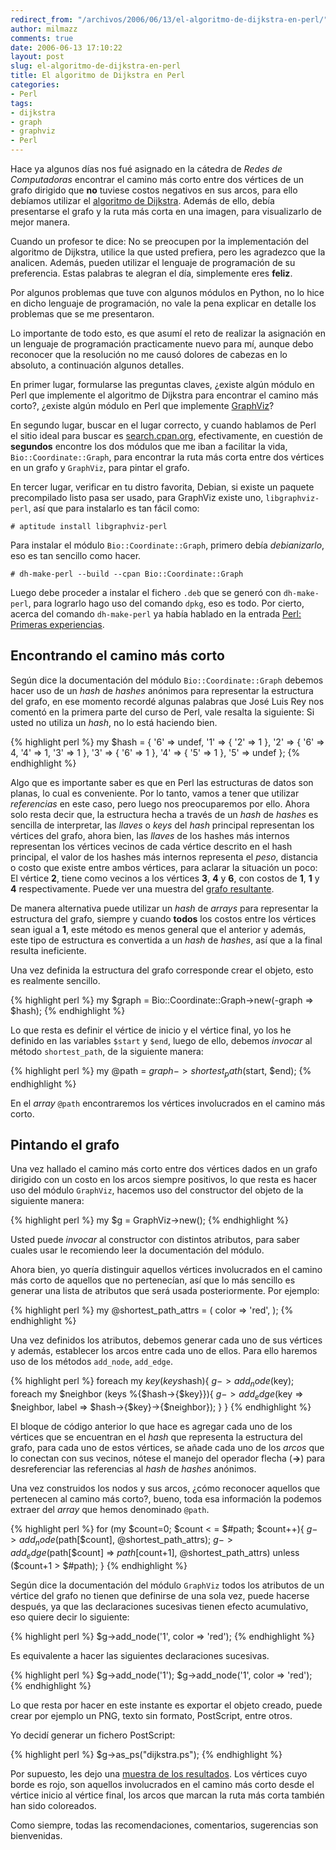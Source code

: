 ```yaml
---
redirect_from: "/archivos/2006/06/13/el-algoritmo-de-dijkstra-en-perl/"
author: milmazz
comments: true
date: 2006-06-13 17:10:22
layout: post
slug: el-algoritmo-de-dijkstra-en-perl
title: El algoritmo de Dijkstra en Perl
categories:
- Perl
tags:
- dijkstra
- graph
- graphviz
- Perl
---
```


Hace ya algunos días nos fué asignado en la cátedra de _Redes de Computadoras_ encontrar el camino más corto entre dos vértices de un grafo dirigido que **no** tuviese costos negativos en sus arcos, para ello debíamos utilizar el [algoritmo de Dijkstra](http://en.wikipedia.org/wiki/Dijkstra%27s_algorithm). Además de ello, debía presentarse el grafo y la ruta más corta en una imagen, para visualizarlo de mejor manera.

Cuando un profesor te dice: No se preocupen por la implementación del algoritmo de Dijkstra, utilice la que usted prefiera, pero les agradezco que la analicen. Además, pueden utilizar el lenguaje de programación de su preferencia. Estas palabras te alegran el día, simplemente eres **feliz**.

Por algunos problemas que tuve con algunos módulos en Python, no lo hice en dicho lenguaje de programación, no vale la pena explicar en detalle los problemas que se me presentaron.

Lo importante de todo esto, es que asumí el reto de realizar la asignación en un lenguaje de programación practicamente nuevo para mí, aunque debo reconocer que la resolución no me causó dolores de cabezas en lo absoluto, a continuación algunos detalles.

En primer lugar, formularse las preguntas claves, ¿existe algún módulo en Perl que implemente el algoritmo de Dijkstra para encontrar el camino más corto?, ¿existe algún módulo en Perl que implemente [GraphViz](http://graphviz.org/)?

En segundo lugar, buscar en el lugar correcto, y cuando hablamos de Perl el sitio ideal para buscar es [search.cpan.org](http://search.cpan.org/), efectivamente, en cuestión de **segundos** encontre los dos módulos que me iban a facilitar la vida, `Bio::Coordinate::Graph`, para encontrar la ruta más corta entre dos vértices en un grafo y `GraphViz`, para pintar el grafo.

En tercer lugar, verificar en tu distro favorita, Debian, si existe un paquete precompilado listo pasa ser usado, para GraphViz existe uno, `libgraphviz-perl`, así que para instalarlo es tan fácil como:

    # aptitude install libgraphviz-perl

Para instalar el módulo `Bio::Coordinate::Graph`, primero debía _debianizarlo_, eso es tan sencillo como hacer.

    # dh-make-perl --build --cpan Bio::Coordinate::Graph

Luego debe proceder a instalar el fichero `.deb` que se generó con `dh-make-perl`, para lograrlo hago uso del comando `dpkg`, eso es todo. Por cierto, acerca del comando `dh-make-perl` ya había hablado en la entrada [Perl: Primeras experiencias](/article/2006/05/17/perl-primeras-experiencias/).

## Encontrando el camino más corto

Según dice la documentación del módulo `Bio::Coordinate::Graph` debemos hacer uso de un _hash_ de _hashes_ anónimos para representar la estructura del grafo, en ese momento recordé algunas palabras que José Luis Rey nos comentó en la primera parte del curso de Perl, vale resalta la siguiente: Si usted no utiliza un _hash_, no lo está haciendo bien.

{% highlight perl %}
my $hash = {
		'6' => undef,
		'1' => {
			'2' => 1
			},
		'2' => {
			'6' => 4,
			'4' => 1,
			'3' => 1
			},
		'3' => {
			'6' => 1
			},
		'4' => {
			'5' => 1
			},
		'5' => undef
	};
{% endhighlight %}

Algo que es importante saber es que en Perl las estructuras de datos son planas, lo cual es conveniente. Por lo tanto, vamos a tener que utilizar _referencias_ en este caso, pero luego nos preocuparemos por ello. Ahora solo resta decir que, la estructura hecha a través de un _hash_ de _hashes_ es sencilla de interpretar, las _llaves_ o _keys_ del _hash_ principal representan los vértices del grafo, ahora bien, las _llaves_ de los hashes más internos representan los vértices vecinos de cada vértice descrito en el hash principal, el valor de los hashes más internos representa el _peso_, distancia o costo que existe entre ambos vértices, para aclarar la situación un poco: El vértice **2**, tiene como vecinos a los vértices **3**, **4** y **6**, con costos de **1**, **1** y **4** respectivamente. Puede ver una muestra del [grafo resultante](http://blog.milmazz.com.ve/wp-content/grafo-orig.ps).

De manera alternativa puede utilizar un _hash_ de _arrays_ para representar la estructura del grafo, siempre y cuando **todos** los costos entre los vértices sean igual a **1**, este método es menos general que el anterior y además, este tipo de estructura es convertida a un _hash_ de _hashes_, así que a la final resulta ineficiente.

Una vez definida la estructura del grafo corresponde crear el objeto, esto es realmente sencillo.

{% highlight perl %}
my $graph = Bio::Coordinate::Graph->new(-graph => $hash);
{% endhighlight %}

Lo que resta es definir el vértice de inicio y el vértice final, yo los he definido en las variables `$start` y `$end`, luego de ello, debemos _invocar_ al método `shortest_path`, de la siguiente manera:

{% highlight perl %}
my @path = $graph->shortest_path($start, $end);
{% endhighlight %}

En el _array_ `@path` encontraremos los vértices involucrados en el camino más corto.

## Pintando el grafo

Una vez hallado el camino más corto entre dos vértices dados en un grafo dirigido con un costo en los arcos siempre positivos, lo que resta es hacer uso del módulo `GraphViz`, hacemos uso del constructor del objeto de la siguiente manera:

{% highlight perl %}
my $g = GraphViz->new();
{% endhighlight %}

Usted puede _invocar_ al constructor con distintos atributos, para saber cuales usar le recomiendo leer la documentación del módulo.

Ahora bien, yo quería distinguir aquellos vértices involucrados en el camino más corto de aquellos que no pertenecían, así que lo más sencillo es generar una lista de atributos que será usada posteriormente. Por ejemplo:

{% highlight perl %}
my @shortest_path_attrs = (
				color => 'red',
			);
{% endhighlight %}

Una vez definidos los atributos, debemos generar cada uno de sus vértices y además, establecer los arcos entre cada uno de ellos. Para ello haremos uso de los métodos `add_node`, `add_edge`.

{% highlight perl %}
foreach my $key (keys %$hash){
	$g->add_node($key);
	foreach my $neighbor (keys %{$hash->{$key}}){
		$g->add_edge($key => $neighbor, label => $hash->{$key}->{$neighbor});
	}
}
{% endhighlight %}

El bloque de código anterior lo que hace es agregar cada uno de los vértices que se encuentran en el _hash_ que representa la estructura del grafo, para cada uno de estos vértices, se añade cada uno de los _arcos_ que lo conectan con sus vecinos, nótese el manejo del operador flecha (**->**) para desreferenciar las referencias al _hash_ de _hashes_ anónimos.

Una vez construidos los nodos y sus arcos, ¿cómo reconocer aquellos que pertenecen al camino más corto?, bueno, toda esa información la podemos extraer del _array_ que hemos denominado `@path`.

{% highlight perl %}
for (my $count=0; $count < = $#path; $count++){
	$g->add_node($path[$count], @shortest_path_attrs);
	$g->add_edge($path[$count] => $path[$count+1], @shortest_path_attrs) unless ($count+1 > $#path);
}
{% endhighlight %}

Según dice la documentación del módulo `GraphViz` todos los atributos de un vértice del grafo no tienen que definirse de una sola vez, puede hacerse después, ya que las declaraciones sucesivas tienen efecto acumulativo, eso quiere decir lo siguiente:

{% highlight perl %}
$g->add_node('1', color => 'red');
{% endhighlight %}

Es equivalente a hacer las siguientes declaraciones sucesivas.

{% highlight perl %}
$g->add_node('1');
$g->add_node('1', color => 'red');
{% endhighlight %}

Lo que resta por hacer en este instante es exportar el objeto creado, puede crear por ejemplo un PNG, texto sin formato, PostScript, entre otros.

Yo decidí generar un fichero PostScript:

{% highlight perl %}
$g->as_ps("dijkstra.ps");
{% endhighlight %}

Por supuesto, les dejo una [muestra de los resultados](http://blog.milmazz.com.ve/wp-content/dijkstra.ps). Los vértices cuyo borde es rojo, son aquellos involucrados en el camino más corto desde el vértice inicio al vértice final, los arcos que marcan la ruta más corta también han sido coloreados.

Como siempre, todas las recomendaciones, comentarios, sugerencias son bienvenidas.
